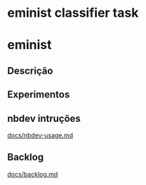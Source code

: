 # eminist classifier task

# eminist

## Descrição

## Experimentos

## nbdev intruções

[docs/nbdev-usage.md](docs/nbdev-usage.md)

## Backlog

[docs/backlog.md](docs/backlog.md)